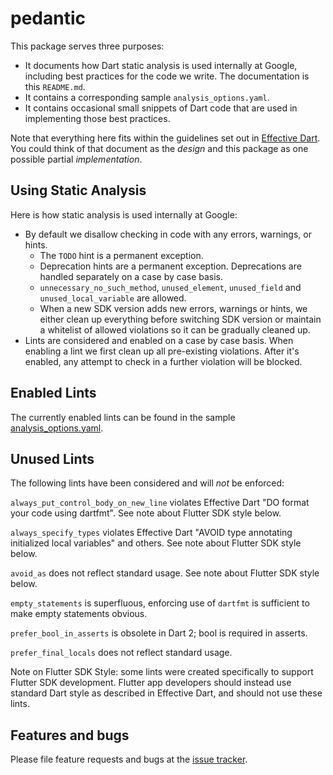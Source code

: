 # pedantic

This package serves three purposes:

 - It documents how Dart static analysis is used internally at Google,
   including best practices for the code we write. The documentation is
   this `README.md`.
 - It contains a corresponding sample `analysis_options.yaml`.
 - It contains occasional small snippets of Dart code that are used in
   implementing those best practices.

Note that everything here fits within the guidelines set out in
[Effective Dart](https://www.dartlang.org/guides/language/effective-dart).
You could think of that document as the _design_ and this package as one
possible partial _implementation_.

## Using Static Analysis

Here is how static analysis is used internally at Google:

 - By default we disallow checking in code with any errors, warnings, or hints.
   - The `TODO` hint is a permanent exception.
   - Deprecation hints are a permanent exception. Deprecations are handled
     separately on a case by case basis.
   - `unnecessary_no_such_method`, `unused_element`, `unused_field` and
     `unused_local_variable` are allowed.
   - When a new SDK version adds new errors, warnings or hints, we either clean
     up everything before switching SDK version or maintain a whitelist of
     allowed violations so it can be gradually cleaned up.
 - Lints are considered and enabled on a case by case basis. When enabling a
   lint we first clean up all pre-existing violations. After it's enabled, any
   attempt to check in a further violation will be blocked.
   
## Enabled Lints

The currently enabled lints can be found in the sample
[analysis_options.yaml](https://github.com/dart-lang/pedantic/blob/master/analysis_options.yaml).

## Unused Lints

The following lints have been considered and will _not_ be enforced:

`always_put_control_body_on_new_line`
violates Effective Dart "DO format your code using dartfmt". See note about 
Flutter SDK style below.

`always_specify_types`
violates Effective Dart "AVOID type annotating initialized local variables"
and others. See note about Flutter SDK style below.

`avoid_as`
does not reflect standard usage. See note about Flutter SDK style below.

`empty_statements`
is superfluous, enforcing use of `dartfmt` is sufficient to make empty
 statements obvious.

`prefer_bool_in_asserts`
 is obsolete in Dart 2; bool is required in asserts.

`prefer_final_locals`
does not reflect standard usage.

Note on Flutter SDK Style: some lints were created specifically to support
Flutter SDK development. Flutter app developers should instead use standard
Dart style as described in Effective Dart, and should not use these lints.

## Features and bugs

Please file feature requests and bugs at the [issue tracker][tracker].

[tracker]: https://github.com/dart-lang/pedantic/issues
